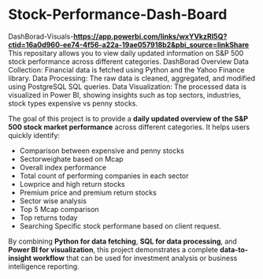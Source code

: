 # Stock-Performance-Dash-Board

DashBorad-Visuals-**https://app.powerbi.com/links/wxYVkzRI5Q?ctid=16a0d960-ee74-4f56-a22a-19ae057918b2&pbi_source=linkShare**
This repositary allows you to view daily updated information on S&P 500 stock performance across different categories.
DashBorad Overview
Data Collection: Financial data is fetched using Python and the Yahoo Finance library.
Data Processing: The raw data is cleaned, aggregated, and modified using PostgreSQL SQL queries.
Data Visualization: The processed data is visualized in Power BI, showing insights such as top sectors, industries, stock types expensive vs penny stocks.


The goal of this project is to provide a **daily updated overview of the S&P 500 stock market performance** across different categories. 
It helps users quickly identify:
- Comparison between expensive and penny stocks
- Sectorweighate based on Mcap
- Overall index performance
- Total count of performing companies in each sector
- Lowprice and high return stocks
- Premium price and premium return stocks
- Sector wise analysis
- Top 5 Mcap comparison
- Top returns today
- Searching Specific stock performane based on client request.

By combining **Python for data fetching**, **SQL for data processing**, and **Power BI for visualization**, this project demonstrates a complete **data-to-insight workflow** that can be used for investment analysis or business intelligence reporting.
